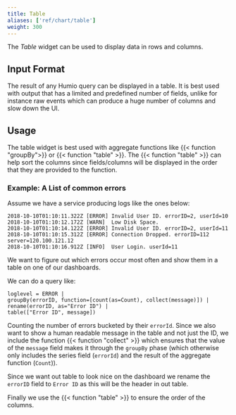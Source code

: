 ```yaml
---
title: Table
aliases: ['ref/chart/table']
weight: 300
---
```


The _Table_ widget can be used to display data in rows and columns.

## Input Format

The result of any Humio query can be displayed in a table. It is best used
with output that has a limited and predefined number of fields, unlike for instance
raw events which can produce a huge number of columns and slow down the UI.

## Usage

The table widget is best used with aggregate functions like {{< function "groupBy">}}
or {{< function "table" >}}. The {{< function "table" >}} can help sort the columns
since fields/columns will be displayed in the order that they are provided to the function.

### Example: A List of common errors

Assume we have a service producing logs like the ones below:

```
2018-10-10T01:10:11.322Z [ERROR] Invalid User ID. errorID=2, userId=10
2018-10-10T01:10:12.172Z [WARN]  Low Disk Space.
2018-10-10T01:10:14.122Z [ERROR] Invalid User ID. errorID=2, userId=11
2018-10-10T01:10:15.312Z [ERROR] Connection Dropped. errorID=112 server=120.100.121.12
2018-10-10T01:10:16.912Z [INFO]  User Login. userId=11
```

We want to figure out which errors occur most often and show them in a table
on one of our dashboards.

We can do a query like:

```humio
loglevel = ERROR |
groupBy(errorID, function=[count(as=Count), collect(message)]) |
rename(errorID, as="Error ID") |
table(["Error ID", message])
```
Counting the number of errors bucketed by their `errorId`. Since we also
want to show a human readable message in the table and not just the ID,
we include the function {{< function "collect" >}} which ensures that the value
of the `message` field makes it through the `groupBy` phase (which otherwise only
includes the series field (`errorId`) and the result of the aggregate function (`Count`)).

Since we want out table to look nice on the dashboard we rename the `errorID` field
to `Error ID` as this will be the header in out table.

Finally we use the {{< function "table" >}} to ensure the order of the columns.
